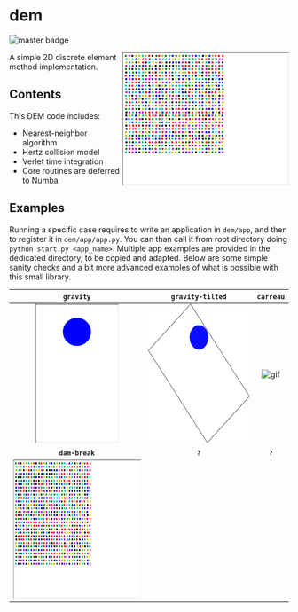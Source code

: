 # dem

![master badge](https://github.com/jviquerat/dem/workflows/dem/badge.svg?branch=master)

<p align="center">
  <img align="right" width="300" alt="" src="dem/save/dam_break.gif">
</p>

A simple 2D discrete element method implementation.

## Contents

This DEM code includes:

- Nearest-neighbor algorithm
- Hertz collision model
- Verlet time integration
- Core routines are deferred to Numba

## Examples

Running a specific case requires to write an application in `dem/app`, and then to register it in `dem/app/app.py`. You can than call it from root directory doing `python start.py <app_name>`. Multiple app examples are provided in the dedicated directory, to be copied and adapted. Below are some simple sanity checks and a bit more advanced examples of what is possible with this small library.

| **`gravity`**                                             | **`gravity-tilted`**                                           | **`carreau`**                                           |
| :-------------------------------------------------------: | :------------------------------------------------------------: | :-----------------------------------------------------: |
| <img height="250" alt="gif" src="dem/save/gravity.gif">   | <img height="250" alt="gif" src="dem/save/gravity_tilted.gif"> | <img height="250" alt="gif" src="dem/save/carreau.gif"> |
| **`dam-break`**                                           | **`?`**  | **`?`**  |
| <img height="250" alt="gif" src="dem/save/dam_break.gif"> |          |          |

<!-- ## Running simulations -->

<!-- Cases are described in the `lbm/src/app/` repository. To run a simulation, adjust the parameters in the related python file, then run `python3 start.py <app_name>`. A results folder will be generated in `./results/` with the current date and time. If you wish to add a new application, you must create a new app, and register it in the factory, located in `lbm/src/app/app.py`. Below are some examples and benchmarks that were ran with the code. The related cases are available in the repository. The computational times are obtained on a standard laptop. -->

<!-- ## Benchmarks -->

<!-- ### Lid-driven cavity -->

<!-- A simple driven cavity in unit square. Below are the computed time-domain velocity norms and final streamlines at `Re=100` (left) and `Re=1000` (right). -->

<!-- <p align="center"> -->
<!--   <img width="300" alt="" src="lbm/save/driven_cavity/re_100_nx_200/anim-opt.gif"> <img width="300" alt="" src="lbm/save/driven_cavity/re_1000_nx_250/anim-opt.gif"> -->
<!-- </p> -->

<!-- A comparison of `u = f(y)` and `v = f(x)` at the center of the domain with reference data from <a href="https://www.sciencedirect.com/science/article/pii/0021999182900584">"U. Ghia, K. N. Ghia, C. T. Shin, *High-Re solutions for incompressible flow using Navier-Stokes equations and multigrid method*"</a>. -->

<!-- <p align="center"> -->
<!--   <img width="300" alt="" src="lbm/save/driven_cavity/re_100_nx_200/re_100.png"> <img width="300" alt="" src="lbm/save/driven_cavity/re_1000_nx_250/re_1000.png"> -->
<!-- </p> -->

<!-- ### Turek benchmark -->

<!-- The Turek cylinder benchmark CFD case is described in <a href="https://link.springer.com/chapter/10.1007/978-3-322-89849-4_39">"Schafer, M., Turek, S. *Benchmark Computations of Laminar Flow Around a Cylinder*"</a>. Here, we explore the accuracy of the drag and lift computation (using IBB). Note that for the 2D-2 case, the values correspond to the max drag and lift. -->

<!-- |        |`ny` | 2D-1 (Re=20) Cd, Cl, CPU   | 2D-2 (Re=100) Cd, Cl, CPU  | -->
<!-- |--------|-----|----------------------------|----------------------------| -->
<!-- | Turek  | --- |  5.5800 - 0.0107 - N/A     |  3.2300 - 1.0000 - N/A     | -->
<!-- | lbm    | 100 |  5.7111 - 0.0285 - 236 s.  |  3.5409 - 1.0696 - 518 s.  | -->
<!-- | lbm    | 200 |  5.6250 - 0.0212 - 1367 s. |  3.2959 - 1.0253 - 2762 s. | -->

<!-- Below is a video of the 2D-2 case: -->

<!-- <p align="center"> -->
<!--   <img width="800" alt="" src="lbm/save/turek/re_100_ny_200/turek.gif"> -->
<!-- </p> -->

<!-- ## Applications -->

<!-- ### Array of obstacles -->

<!-- An array of square obstacles at `Re=2000`, with `ny=200`. This computation took approx 20 minutes on my laptop, although the accuracy here is questionable. -->

<!-- <p align="center"> -->
<!--   <img width="800" alt="" src="lbm/save/array/array.gif"> -->
<!-- </p> -->

<!-- ### Double step in channel -->

<!-- Two steps in a channel at `Re=500`, with `ny=150`. This computation took approx 15 minutes on my laptop. -->

<!-- <p align="center"> -->
<!--   <img width="800" alt="" src="lbm/save/step/step.gif"> -->
<!-- </p> -->

